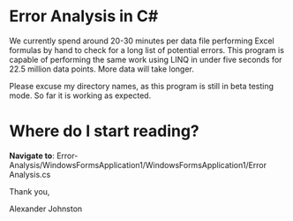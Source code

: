 # Error Analysis in C#

We currently spend around 20-30 minutes per data file performing Excel formulas by hand to check for a long list of potential errors.
This program is capable of performing the same work using LINQ in under five seconds for 22.5 million data points. More data will take longer.

Please excuse my directory names, as this program is still in beta testing mode. So far it is working as expected.

# Where do I start reading?

**Navigate to**: Error-Analysis/WindowsFormsApplication1/WindowsFormsApplication1/Error Analysis.cs

Thank you,

Alexander Johnston
